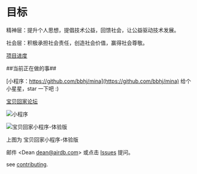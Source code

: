 目标
===========

精神层：提升个人思想，提倡技术公益，回馈社会，让公益驱动技术发展。

社会层：积极承担社会责任，创造社会价值，赢得社会尊敬。

[项目进度](https://github.com/bbhj/intro/projects/1)

##当前正在做的事##

[小程序：https://github.com/bbhj/mina](https://github.com/bbhj/mina)   给个小星星，star 一下吧 :)

[宝贝回家论坛](https://bbs.baobeihuijia.com)

![小程序](/images/mina/8.jpg)

![宝贝回家小程序-体验版](/images/mina/trial.jpg)

上图为 宝贝回家小程序-体验版


邮件 &lt;Dean dean@airdb.com&gt;  或点击 [Issues](https://github.com/bbhj/intro/issues) 提问。

see [contributing](03_how_to_github_pull_request.md).

